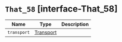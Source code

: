 # `That_58` [interface-That_58]

| Name | Type | Description |
| - | - | - |
| `transport` | [Transport](./Transport.md) | &nbsp; |

